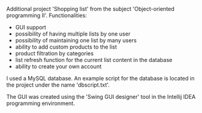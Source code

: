 Additional project 'Shopping list' from the subject 'Object-oriented programming II'.
Functionalities:
- GUI support
- possibility of having multiple lists by one user
- possibility of maintaining one list by many users
- ability to add custom products to the list
- product filtration by categories
- list refresh function for the current list content in the database
- ability to create your own account  

I used a MySQL database. An example script for the database is located in the project under the name 'dbscript.txt'.

The GUI was created using the 'Swing GUI designer' tool in the Intellij IDEA programming environment.
